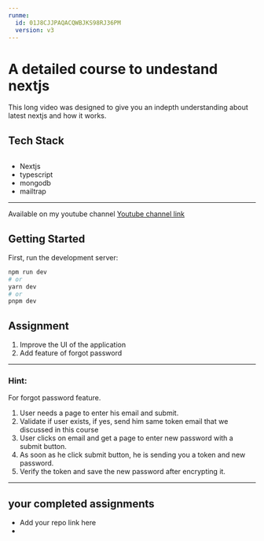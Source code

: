```yaml
---
runme:
  id: 01J8CJJPAQACQWBJKS98RJ36PM
  version: v3
---
```


# A detailed course to undestand nextjs

This long video was designed to give you an indepth understanding about latest nextjs and how it works.

## Tech Stack

```bash {"id":"01J8CJJTFSG4TKKGE9R4DBYTSJ"}

```

- Nextjs
- typescript
- mongodb
- mailtrap

---

Available on my youtube channel
[Youtube channel link](https://www.youtube.com/@HiteshChoudharydotcom)

## Getting Started

First, run the development server:

```bash {"id":"01J8CJJPAQACQWBJKS97YT6PAV"}
npm run dev
# or
yarn dev
# or
pnpm dev

```

## Assignment

1. Improve the UI of the application
2. Add feature of forgot password

---

### Hint:

For forgot password feature.

1. User needs a page to enter his email and submit.
2. Validate if user exists, if yes, send him same token email that we discussed in this course
3. User clicks on email and get a page to enter new password with a submit button.
4. As soon as he click submit button, he is sending you a token and new password.
5. Verify the token and save the new password after encrypting it.

---

## your completed assignments

- Add your repo link here
- 